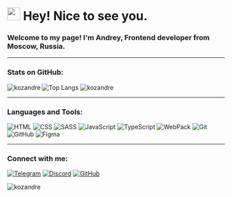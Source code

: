 <h1><img src="https://emojis.slackmojis.com/emojis/images/1531849430/4246/blob-sunglasses.gif?1531849430" width="30"/> Hey! Nice to see you.</h1>

<h3>Welcome to my page! I'm Andrey, Frontend developer from Moscow, Russia.</h3>
<hr>

### Stats on GitHub:
![Top Langs](https://github-readme-stats.vercel.app/api/top-langs/?username=kozandre&layout=compact&theme=dark)
<img align="left" src="https://github-readme-stats.vercel.app/api?username=kozandre&hide=stars,issues,contribs&show_icons=true&locale=en&theme=dark" alt="kozandre" />
<img src="https://github-readme-streak-stats.herokuapp.com/?user=kozandre&theme=dark" alt="kozandre" />

<hr>

### Languages and Tools:
![HTML](https://img.shields.io/badge/-HTML-333?style=for-the-badge&logo=html5)
![CSS](https://img.shields.io/badge/-CSS-333?style=for-the-badge&logo=css3&logoColor=blue)
![SASS](https://img.shields.io/badge/-SASS-333?style=for-the-badge&logo=SASS)
![JavaScript](https://img.shields.io/badge/-JavaScript-333?style=for-the-badge&logo=javascript) 
![TypeScript](https://img.shields.io/badge/-TypeScript-333?style=for-the-badge&logo=TypeScript)
![WebPack](https://img.shields.io/badge/-WebPack-333?style=for-the-badge&logo=WebPack)
![Git](https://img.shields.io/badge/-Git-333?style=for-the-badge&logo=Git)
![GitHub](https://img.shields.io/badge/-GitHub-333?style=for-the-badge&logo=GitHub)
![Figma](https://img.shields.io/badge/-Figma-333?style=for-the-badge&logo=Figma)
<hr>


### Connect with me:

[![Telegram](https://img.shields.io/badge/-Telegram-333?style=for-the-badge&logo=telegram&logoColor=27A0D9)](https://t.me/kozandre)
[![Discord](https://img.shields.io/badge/-Discord-333?style=for-the-badge&logo=Discord&logoColor=white)](https://discordapp.com/users/349978058658152454/ )
[![GitHub](https://img.shields.io/badge/-GitHub-333?style=for-the-badge&logo=GitHub&logoColor=fff)](https://github.com/kozandre)


<p align="left"> <img src="https://komarev.com/ghpvc/?username=kozandre&label=Profile%20views&color=0e75b6&style=flat" alt="kozandre" /> </p>
